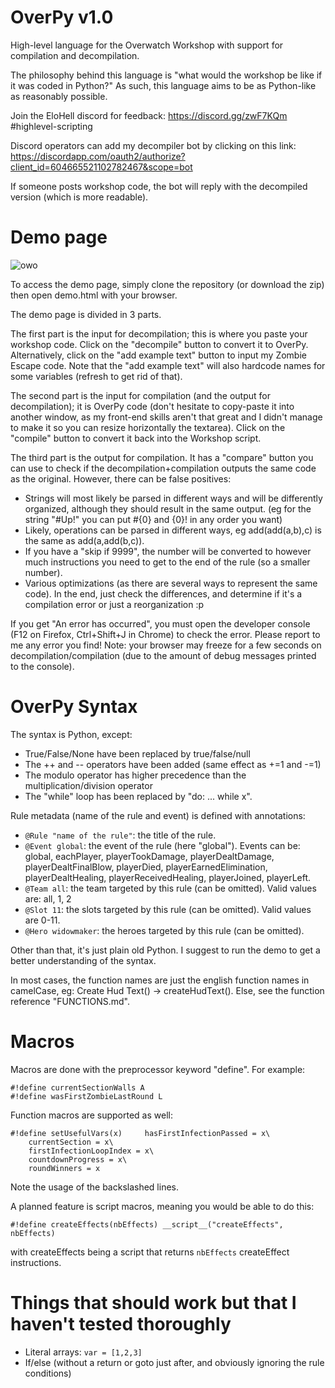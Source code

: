 # OverPy v1.0
High-level language for the Overwatch Workshop with support for compilation and decompilation.

The philosophy behind this language is "what would the workshop be like if it was coded in Python?" As such, this language aims to be as Python-like as reasonably possible.

Join the EloHell discord for feedback: https://discord.gg/zwF7KQm #highlevel-scripting

Discord operators can add my decompiler bot by clicking on this link: https://discordapp.com/oauth2/authorize?client_id=604665521102782467&scope=bot

If someone posts workshop code, the bot will reply with the decompiled version (which is more readable).

# Demo page

![owo](https://i.imgur.com/MGru5kS.png)

To access the demo page, simply clone the repository (or download the zip) then open demo.html with your browser.

The demo page is divided in 3 parts.

The first part is the input for decompilation; this is where you paste your workshop code. Click on the "decompile" button to convert it to OverPy. Alternatively, click on the "add example text" button to input my Zombie Escape code. Note that the "add example text" will also hardcode names for some variables (refresh to get rid of that).

The second part is the input for compilation (and the output for decompilation); it is OverPy code (don't hesitate to copy-paste it into another window, as my front-end skills aren't that great and I didn't manage to make it so you can resize horizontally the textarea). Click on the "compile" button to convert it back into the Workshop script.

The third part is the output for compilation. It has a "compare" button you can use to check if the decompilation+compilation outputs the same code as the original. However, there can be false positives:
- Strings will most likely be parsed in different ways and will be differently organized, although they should result in the same output. (eg for the string "#Up!" you can put #{0} and {0}! in any order you want)
- Likely, operations can be parsed in different ways, eg add(add(a,b),c) is the same as add(a,add(b,c)).
- If you have a "skip if 9999", the number will be converted to however much instructions you need to get to the end of the rule (so a smaller number).
- Various optimizations (as there are several ways to represent the same code). In the end, just check the differences, and determine if it's a compilation error or just a reorganization :p

If you get "An error has occurred", you must open the developer console (F12 on Firefox, Ctrl+Shift+J in Chrome) to check the error. Please report to me any error you find! Note: your browser may freeze for a few seconds on decompilation/compilation (due to the amount of debug messages printed to the console).

# OverPy Syntax

The syntax is Python, except:
- True/False/None have been replaced by true/false/null
- The ++ and -- operators have been added (same effect as +=1 and -=1)
- The modulo operator has higher precedence than the multiplication/division operator
- The "while" loop has been replaced by "do: ... while x".

Rule metadata (name of the rule and event) is defined with annotations:

- `@Rule "name of the rule"`: the title of the rule.
- `@Event global`: the event of the rule (here "global"). Events can be: global, eachPlayer, playerTookDamage, playerDealtDamage, playerDealtFinalBlow, playerDied, playerEarnedElimination, playerDealtHealing, playerReceivedHealing, playerJoined, playerLeft.
- `@Team all`: the team targeted by this rule (can be omitted). Valid values are: all, 1, 2
- `@Slot 11`: the slots targeted by this rule (can be omitted). Valid values are 0-11.
- `@Hero widowmaker`: the heroes targeted by this rule (can be omitted).

Other than that, it's just plain old Python. I suggest to run the demo to get a better understanding of the syntax.

In most cases, the function names are just the english function names in camelCase, eg: Create Hud Text() -> createHudText(). Else, see the function reference "FUNCTIONS.md".

# Macros

Macros are done with the preprocessor keyword "define". For example:

```
#!define currentSectionWalls A
#!define wasFirstZombieLastRound L
```

Function macros are supported as well:

```
#!define setUsefulVars(x)     hasFirstInfectionPassed = x\
    currentSection = x\
    firstInfectionLoopIndex = x\
    countdownProgress = x\
    roundWinners = x
```
    
Note the usage of the backslashed lines.

A planned feature is script macros, meaning you would be able to do this:

`#!define createEffects(nbEffects) __script__("createEffects", nbEffects)`

with createEffects being a script that returns `nbEffects` createEffect instructions.

# Things that should work but that I haven't tested thoroughly

- Literal arrays: `var = [1,2,3]`
- If/else (without a return or goto just after, and obviously ignoring the rule conditions)
